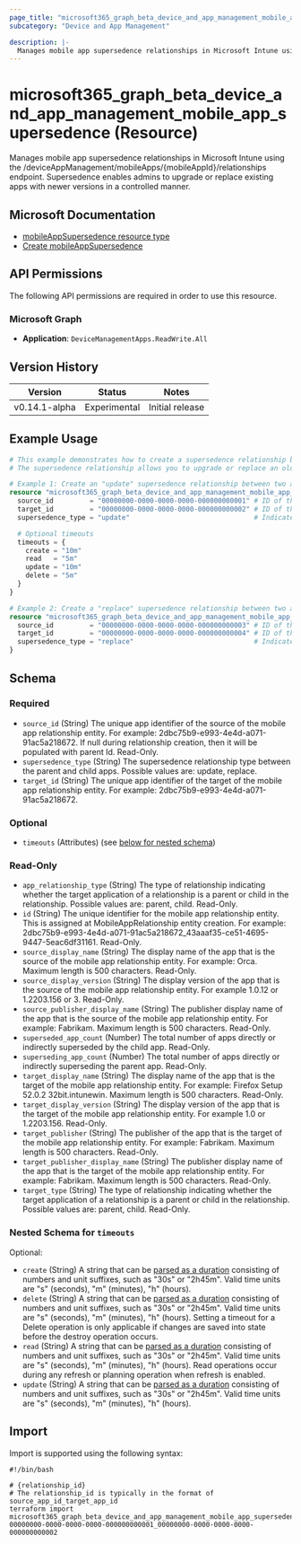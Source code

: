 ```yaml
---
page_title: "microsoft365_graph_beta_device_and_app_management_mobile_app_supersedence Resource - terraform-provider-microsoft365"
subcategory: "Device and App Management"

description: |-
  Manages mobile app supersedence relationships in Microsoft Intune using the /deviceAppManagement/mobileApps/{mobileAppId}/relationships endpoint. Supersedence enables admins to upgrade or replace existing apps with newer versions in a controlled manner.
---
```


# microsoft365_graph_beta_device_and_app_management_mobile_app_supersedence (Resource)

Manages mobile app supersedence relationships in Microsoft Intune using the /deviceAppManagement/mobileApps/{mobileAppId}/relationships endpoint. Supersedence enables admins to upgrade or replace existing apps with newer versions in a controlled manner.

## Microsoft Documentation

- [mobileAppSupersedence resource type](https://learn.microsoft.com/en-us/graph/api/resources/intune-apps-mobileappsupersedence?view=graph-rest-beta)
- [Create mobileAppSupersedence](https://learn.microsoft.com/en-us/graph/api/intune-apps-mobileapp-post-supersedence?view=graph-rest-beta)

## API Permissions

The following API permissions are required in order to use this resource.

### Microsoft Graph

- **Application**: `DeviceManagementApps.ReadWrite.All`

## Version History

| Version | Status | Notes |
|---------|--------|-------|
| v0.14.1-alpha | Experimental | Initial release |

## Example Usage

```terraform
# This example demonstrates how to create a supersedence relationship between two mobile apps in Intune
# The supersedence relationship allows you to upgrade or replace an older app with a newer version

# Example 1: Create an "update" supersedence relationship between two apps
resource "microsoft365_graph_beta_device_and_app_management_mobile_app_supersedence" "update_example" {
  source_id         = "00000000-0000-0000-0000-000000000001" # ID of the older app version
  target_id         = "00000000-0000-0000-0000-000000000002" # ID of the newer app version
  supersedence_type = "update"                               # Indicates this is an update to the existing app

  # Optional timeouts
  timeouts = {
    create = "10m"
    read   = "5m"
    update = "10m"
    delete = "5m"
  }
}

# Example 2: Create a "replace" supersedence relationship between two apps
resource "microsoft365_graph_beta_device_and_app_management_mobile_app_supersedence" "replace_example" {
  source_id         = "00000000-0000-0000-0000-000000000003" # ID of the app being replaced
  target_id         = "00000000-0000-0000-0000-000000000004" # ID of the replacement app
  supersedence_type = "replace"                              # Indicates this app replaces the source app
}
```

<!-- schema generated by tfplugindocs -->
## Schema

### Required

- `source_id` (String) The unique app identifier of the source of the mobile app relationship entity. For example: 2dbc75b9-e993-4e4d-a071-91ac5a218672. If null during relationship creation, then it will be populated with parent Id. Read-Only.
- `supersedence_type` (String) The supersedence relationship type between the parent and child apps. Possible values are: update, replace.
- `target_id` (String) The unique app identifier of the target of the mobile app relationship entity. For example: 2dbc75b9-e993-4e4d-a071-91ac5a218672.

### Optional

- `timeouts` (Attributes) (see [below for nested schema](#nestedatt--timeouts))

### Read-Only

- `app_relationship_type` (String) The type of relationship indicating whether the target application of a relationship is a parent or child in the relationship. Possible values are: parent, child. Read-Only.
- `id` (String) The unique identifier for the mobile app relationship entity. This is assigned at MobileAppRelationship entity creation. For example: 2dbc75b9-e993-4e4d-a071-91ac5a218672_43aaaf35-ce51-4695-9447-5eac6df31161. Read-Only.
- `source_display_name` (String) The display name of the app that is the source of the mobile app relationship entity. For example: Orca. Maximum length is 500 characters. Read-Only.
- `source_display_version` (String) The display version of the app that is the source of the mobile app relationship entity. For example 1.0.12 or 1.2203.156 or 3. Read-Only.
- `source_publisher_display_name` (String) The publisher display name of the app that is the source of the mobile app relationship entity. For example: Fabrikam. Maximum length is 500 characters. Read-Only.
- `superseded_app_count` (Number) The total number of apps directly or indirectly superseded by the child app. Read-Only.
- `superseding_app_count` (Number) The total number of apps directly or indirectly superseding the parent app. Read-Only.
- `target_display_name` (String) The display name of the app that is the target of the mobile app relationship entity. For example: Firefox Setup 52.0.2 32bit.intunewin. Maximum length is 500 characters. Read-Only.
- `target_display_version` (String) The display version of the app that is the target of the mobile app relationship entity. For example 1.0 or 1.2203.156. Read-Only.
- `target_publisher` (String) The publisher of the app that is the target of the mobile app relationship entity. For example: Fabrikam. Maximum length is 500 characters. Read-Only.
- `target_publisher_display_name` (String) The publisher display name of the app that is the target of the mobile app relationship entity. For example: Fabrikam. Maximum length is 500 characters. Read-Only.
- `target_type` (String) The type of relationship indicating whether the target application of a relationship is a parent or child in the relationship. Possible values are: parent, child. Read-Only.

<a id="nestedatt--timeouts"></a>
### Nested Schema for `timeouts`

Optional:

- `create` (String) A string that can be [parsed as a duration](https://pkg.go.dev/time#ParseDuration) consisting of numbers and unit suffixes, such as "30s" or "2h45m". Valid time units are "s" (seconds), "m" (minutes), "h" (hours).
- `delete` (String) A string that can be [parsed as a duration](https://pkg.go.dev/time#ParseDuration) consisting of numbers and unit suffixes, such as "30s" or "2h45m". Valid time units are "s" (seconds), "m" (minutes), "h" (hours). Setting a timeout for a Delete operation is only applicable if changes are saved into state before the destroy operation occurs.
- `read` (String) A string that can be [parsed as a duration](https://pkg.go.dev/time#ParseDuration) consisting of numbers and unit suffixes, such as "30s" or "2h45m". Valid time units are "s" (seconds), "m" (minutes), "h" (hours). Read operations occur during any refresh or planning operation when refresh is enabled.
- `update` (String) A string that can be [parsed as a duration](https://pkg.go.dev/time#ParseDuration) consisting of numbers and unit suffixes, such as "30s" or "2h45m". Valid time units are "s" (seconds), "m" (minutes), "h" (hours).

## Import

Import is supported using the following syntax:

```shell
#!/bin/bash

# {relationship_id}
# The relationship_id is typically in the format of source_app_id_target_app_id
terraform import microsoft365_graph_beta_device_and_app_management_mobile_app_supersedence.example 00000000-0000-0000-0000-000000000001_00000000-0000-0000-0000-000000000002
```

